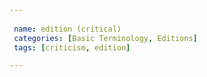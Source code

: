 ```yaml
---
 
 name: edition (critical)
 categories: [Basic Terminology, Editions]
 tags: [criticism, edition]

---
```

